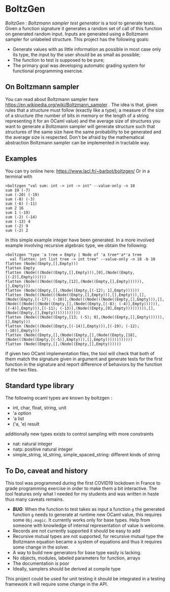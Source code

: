 # BoltzGen

*BoltzGen  : Boltzmann sampler test generator* is a tool to generate tests. Given a function signature it generates a random set of call of this function on generated random input. Inputs are generated using a Boltzmann sampler for unlabeled structure.
This project has the following goals:
- Generate values with as little information as possible in most case only its type, the input by the user should be as small as possible;
- The function to test is supposed to be pure; 
- The primary goal was developing automatic grading system for functional programming exercise.

## On Boltzmann sampler
You can read about Boltzmann sampler here https://en.wikipedia.org/wiki/Boltzmann_sampler . The idea is that, given rules that a structure must follow (exactly like a type); a measure of the size of a structure (the number of bits in memory or the length of a string representing it for an OCaml value) and the average size of structures you want to generate a Boltzmann sampler will generate structure such that structures of the same size have the same probability to be generated and the average size is respected.
Don't be afraid by the mathematical abstraction Boltzmann sampler can be implemented in tractable way.   

## Examples
You can try online here: https://www.lacl.fr/~barbot/boltzgen/
Or in a terminal with 
```
>boltzgen "val sum: int -> int -> int" --value-only -n 10
sum 19 (-7)
sum (-20) (-19)
sum (-8) (-3)
sum (-6) (-11)
sum 2 16
sum 1 (-19)
sum (-2) (-14)
sum (-13) 4
sum (-2) 9
sum (-2) 2
```
In this simple example integer have been generated.
In a more involved example involving recursive algebraic type, we obtain the following:
```
>boltzgen "type 'a tree = Empty | Node of 'a tree*'a*'a tree 
  val flatten: int list tree -> int tree" --value-only -n 10 -b 10
flatten (Node((Empty,[],Empty)))
flatten Empty
flatten (Node(((Node((Empty,[],Empty))),[0],(Node((Empty,[(-2)],Empty))))))
flatten (Node(((Node((Empty,[12],(Node((Empty,[],Empty)))))),[],Empty)))
flatten (Node((Empty,[],(Node((Empty,[(-12); 1],Empty))))))
flatten (Node(((Node(((Node((Empty,[],Empty))),[],Empty))),[],(Node((Empty,[(-17); (-10)],(Node(((Node(((Node((Empty,[],Empty))),[],(Node(((Node(((Node((Empty,[],(Node((Empty,[(-8); (-4)],Empty)))))),[(-4)],Empty))),[(-11); (-13)],(Node((Empty,[0],Empty))))))))),[],(Node((Empty,[],Empty))))))))))))
flatten (Node(((Node((Empty,[13; (-5); 0],(Node((Empty,[],Empty)))))),[],Empty)))
flatten (Node(((Node((Empty,[(-14)],Empty))),[(-19); (-12); (-10)],Empty)))
flatten (Node((Empty,[],(Node((Empty,[],(Node((Empty,[18],(Node(((Node((Empty,[(-5)],Empty))),[],Empty))))))))))))
flatten (Node((Empty,[],(Node((Empty,[],Empty))))))
```
If given two OCaml implementation files, the tool will check that both of them match the signature given in argument and generate tests for the first function in the signature and report difference of behaviors by the function of the two files.  


## Standard type library 
The following ocaml types are known by boltzgen :
- int, char, float, string, unit
- 'a option
- 'a list
- ('a, 'e) result

additionally new types exists to control sampling with more constraints 
- nat: natural integer
- natp: positive natural integer
- simple_string, id_string, simple_spaced_string: different kinds of string


## To Do, caveat and history
This tool was programmed during the first COVID19 lockdown in France to grade programming exercise in order to make them a bit interactive. The tool features only what I needed for my students and was written in haste thus many caveats remains.
- ***BUG***: When the function to test takes as input a function  `g` the generated function `g` needs to generate at runtime new OCaml value, this requires some `Obj.magic`. It currently works only for base types. Help from someone with knowledge of internal representation of value is welcome.
- Records are not currently supported it should be easy to add
- Recursive mutual types are not supported, for recursive mutual type the Boltzmann equation became a system of equations and thus it requires some change in the solver.
- A way to build new generators for base type easily is lacking.
- No objects, modules, labeled parameters for function, arrays
- The documentation is poor
- Ideally, samplers should be derived at compile type 

This project could be used for unit testing it should be integrated in a testing framework it will require some change in the API. 
